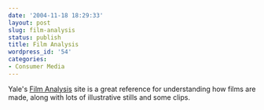 ```yaml
---
date: '2004-11-18 18:29:33'
layout: post
slug: film-analysis
status: publish
title: Film Analysis
wordpress_id: '54'
categories:
- Consumer Media
---
```


Yale's [Film Analysis](http://classes.yale.edu/film-analysis/) site is a great reference for understanding how films are made, along with lots of illustrative stills and some clips. 

